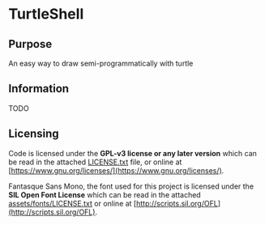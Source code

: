 # TurtleShell
## Purpose
An easy way to draw semi-programmatically with turtle
## Information
TODO
## Licensing
Code is licensed under the **GPL-v3 license or any later version** which can be read
in the attached [LICENSE.txt](LICENSE.txt) file, or online at
[https://www.gnu.org/licenses/](https://www.gnu.org/licenses/).

Fantasque Sans Mono, the font used for this project is licensed
under the **SIL Open Font License** which can be read in the
attached [assets/fonts/LICENSE.txt](assets/fonts/LICENSE.txt) or online at
[http://scripts.sil.org/OFL](http://scripts.sil.org/OFL).